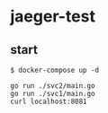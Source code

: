 # jaeger-test

## start

```
$ docker-compose up -d
```

```
go run ./svc2/main.go
go run ./svc1/main.go
curl localhost:8081
```
